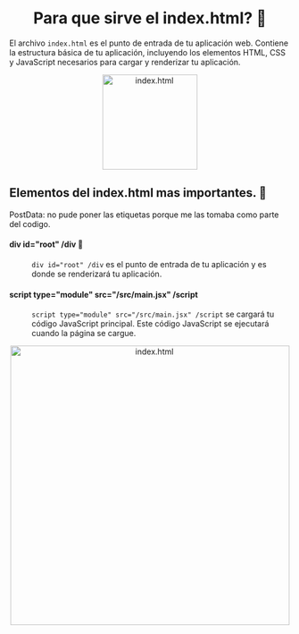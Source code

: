 <h1 align="center">Para que sirve el index.html? 📑</h1>

<p>
El archivo <code>index.html</code> es el punto de entrada de tu aplicación web. Contiene la estructura básica de tu aplicación, incluyendo los elementos HTML, CSS y JavaScript necesarios para cargar y renderizar tu aplicación.
</p>

<div align="center">
  <img src="https://i.imgur.com/kUPZN3j.png" alt="index.html" width="170" >
</div>
<h2> Elementos del index.html mas importantes. 🧾</h2>
<p style="filter: brightness(0.7);">PostData: no pude poner las etiquetas porque me las tomaba como parte del codigo.</p>

<dl>
  <dt><h4>div id="root" /div 🧾</h4></dt>
    <dd>
        <code>div id="root" /div</code> es el punto de entrada de tu aplicación y es donde se renderizará tu aplicación.
    </dd>
</dl>

<dl>
  <dt><h4> script type="module" src="/src/main.jsx" /script</h4></dt>
    <dd>
      <p>
        <code>script type="module" src="/src/main.jsx" /script</code> se cargará tu código JavaScript principal. Este código JavaScript se ejecutará cuando la página se cargue.
      </p>
    </dd>
</dl>

<div align="center">
  <img src="https://i.imgur.com/CDMD8Re.png" alt="index.html" width="500" >
</div>


